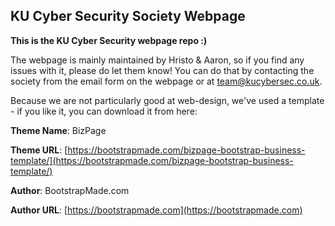 ## KU Cyber Security Society Webpage

**This is the KU Cyber Security webpage repo :)**

The webpage is mainly maintained by Hristo & Aaron, so if you find any issues with it, please do let them know! You can do that by contacting the society from the email form on the webpage or at [team@kucybersec.co.uk](mailto:team@kucybersec.co.uk).


Because we are not particularly good at web-design, we've used a template - if you like it, you can download it from here: 

**Theme Name**: BizPage

**Theme URL**: [https://bootstrapmade.com/bizpage-bootstrap-business-template/](https://bootstrapmade.com/bizpage-bootstrap-business-template/)

**Author**: BootstrapMade.com

**Author URL**: [https://bootstrapmade.com](https://bootstrapmade.com)
